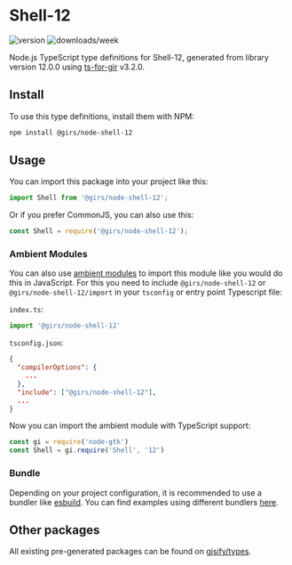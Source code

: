 
# Shell-12

![version](https://img.shields.io/npm/v/@girs/node-shell-12)
![downloads/week](https://img.shields.io/npm/dw/@girs/node-shell-12)


Node.js TypeScript type definitions for Shell-12, generated from library version 12.0.0 using [ts-for-gir](https://github.com/gjsify/ts-for-gir) v3.2.0.


## Install

To use this type definitions, install them with NPM:
```bash
npm install @girs/node-shell-12
```

## Usage

You can import this package into your project like this:
```ts
import Shell from '@girs/node-shell-12';
```

Or if you prefer CommonJS, you can also use this:
```ts
const Shell = require('@girs/node-shell-12');
```

### Ambient Modules

You can also use [ambient modules](https://github.com/gjsify/ts-for-gir/tree/main/packages/cli#ambient-modules) to import this module like you would do this in JavaScript.
For this you need to include `@girs/node-shell-12` or `@girs/node-shell-12/import` in your `tsconfig` or entry point Typescript file:

`index.ts`:
```ts
import '@girs/node-shell-12'
```

`tsconfig.json`:
```json
{
  "compilerOptions": {
    ...
  },
  "include": ["@girs/node-shell-12"],
  ...
}
```

Now you can import the ambient module with TypeScript support: 

```ts
const gi = require('node-gtk')
const Shell = gi.require('Shell', '12')
```


### Bundle

Depending on your project configuration, it is recommended to use a bundler like [esbuild](https://esbuild.github.io/). You can find examples using different bundlers [here](https://github.com/gjsify/ts-for-gir/tree/main/examples).

## Other packages

All existing pre-generated packages can be found on [gjsify/types](https://github.com/gjsify/types).

